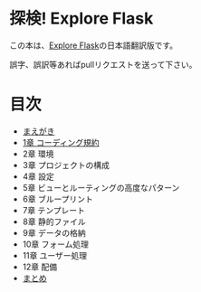 # 探検! Explore Flask

この本は、[Explore Flask](https://exploreflask.com/)の日本語翻訳版です。

誤字、誤訳等あればpullリクエストを送って下さい。

# 目次

* [まえがき](preface.md)
* [1章 コーディング規約](conventions.md)
* 2章 環境
* 3章 プロジェクトの構成
* 4章 設定
* 5章 ビューとルーティングの高度なパターン
* 6章 ブループリント
* 7章 テンプレート
* 8章 静的ファイル
* 9章 データの格納
* 10章 フォーム処理
* 11章 ユーザー処理
* 12章 配備
* [まとめ](conclusion.md)
